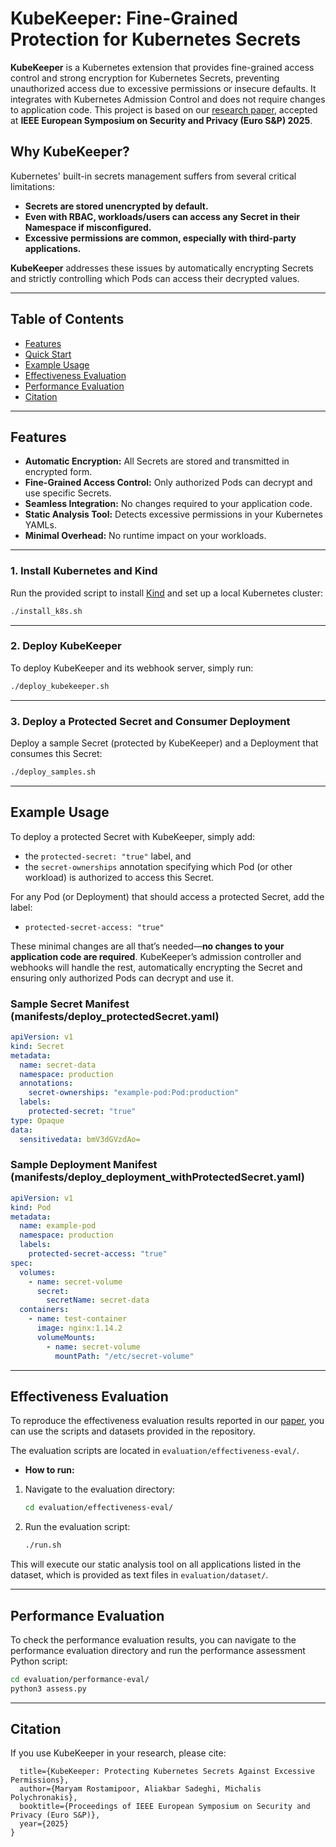 # KubeKeeper: Fine-Grained Protection for Kubernetes Secrets

**KubeKeeper** is a Kubernetes extension that provides fine-grained access control and strong encryption for Kubernetes Secrets, preventing unauthorized access due to excessive permissions or insecure defaults. It integrates with Kubernetes Admission Control and does not require changes to application code.
This project is based on our [research paper](https://mrostamipoor.github.io/files/kubekeeper.pdf), accepted at **IEEE European Symposium on Security and Privacy (Euro S&P) 2025**.  


## Why KubeKeeper?

Kubernetes' built-in secrets management suffers from several critical limitations:

- **Secrets are stored unencrypted by default.**
- **Even with RBAC, workloads/users can access any Secret in their Namespace if misconfigured.**
- **Excessive permissions are common, especially with third-party applications.**

**KubeKeeper** addresses these issues by automatically encrypting Secrets and strictly controlling which Pods can access their decrypted values.

---

## Table of Contents
- [Features](#features)
- [Quick Start](#quick-start)
- [Example Usage](#example-usage)
- [Effectiveness Evaluation](#effectiveness-evaluation)
- [Performance Evaluation](#performance-evaluation)
- [Citation](#citation)

---

## Features

- **Automatic Encryption:** All Secrets are stored and transmitted in encrypted form.
- **Fine-Grained Access Control:** Only authorized Pods can decrypt and use specific Secrets.
- **Seamless Integration:** No changes required to your application code.
- **Static Analysis Tool:** Detects excessive permissions in your Kubernetes YAMLs.
- **Minimal Overhead:** No runtime impact on your workloads.

---


### 1. Install Kubernetes and Kind

Run the provided script to install [Kind](https://kind.sigs.k8s.io/) and set up a local Kubernetes cluster:

```bash
./install_k8s.sh

```

---

### 2. Deploy KubeKeeper

To deploy KubeKeeper and its webhook server, simply run:

```bash
./deploy_kubekeeper.sh

```

---

### 3. Deploy a Protected Secret and Consumer Deployment

Deploy a sample Secret (protected by KubeKeeper) and a Deployment that consumes this Secret:

```bash
./deploy_samples.sh
```

---
## Example Usage


To deploy a protected Secret with KubeKeeper, simply add:

- the `protected-secret: "true"` label, and
- the `secret-ownerships` annotation specifying which Pod (or other workload) is authorized to access this Secret.

For any Pod (or Deployment) that should access a protected Secret, add the label:

- `protected-secret-access: "true"`

These minimal changes are all that’s needed—**no changes to your application code are required**. KubeKeeper’s admission controller and webhooks will handle the rest, automatically encrypting the Secret and ensuring only authorized Pods can decrypt and use it.


### Sample Secret Manifest (manifests/deploy_protectedSecret.yaml)

```yaml
apiVersion: v1
kind: Secret
metadata:
  name: secret-data
  namespace: production
  annotations:
    secret-ownerships: "example-pod:Pod:production"
  labels:
    protected-secret: "true"
type: Opaque
data:
  sensitivedata: bmV3dGVzdAo=
```
### Sample Deployment Manifest (manifests/deploy_deployment_withProtectedSecret.yaml)

```yaml
apiVersion: v1
kind: Pod
metadata:
  name: example-pod
  namespace: production
  labels:
    protected-secret-access: "true"
spec:
  volumes:
    - name: secret-volume
      secret:
        secretName: secret-data
  containers:
    - name: test-container
      image: nginx:1.14.2
      volumeMounts:
        - name: secret-volume
          mountPath: "/etc/secret-volume"
```

---
## Effectiveness Evaluation

To reproduce the effectiveness evaluation results reported in our [paper](https://mrostamipoor.github.io/files/kubekeeper.pdf), you can use the scripts and datasets provided in the repository.

The evaluation scripts are located in ` evaluation/effectiveness-eval/ `.

- **How to run:**
1. Navigate to the evaluation directory:
   
    ```bash
    cd evaluation/effectiveness-eval/
    ```
3. Run the evaluation script:

   
    ```bash
    ./run.sh
    ```
   
This will execute our static analysis tool on all applications listed in the dataset, which is provided as text files in ` evaluation/dataset/ `.


----

## Performance Evaluation

To check the performance evaluation results, you can navigate to the performance evaluation directory and run the performance assessment Python script:
  
```bash
cd evaluation/performance-eval/
python3 assess.py
```

----
## Citation

If you use KubeKeeper in your research, please cite:

```@inproceedings{rostamipoor2025kubekeeper,
  title={KubeKeeper: Protecting Kubernetes Secrets Against Excessive Permissions},
  author={Maryam Rostamipoor, Aliakbar Sadeghi, Michalis Polychronakis},
  booktitle={Proceedings of IEEE European Symposium on Security and Privacy (Euro S&P)},
  year={2025}
}
```

